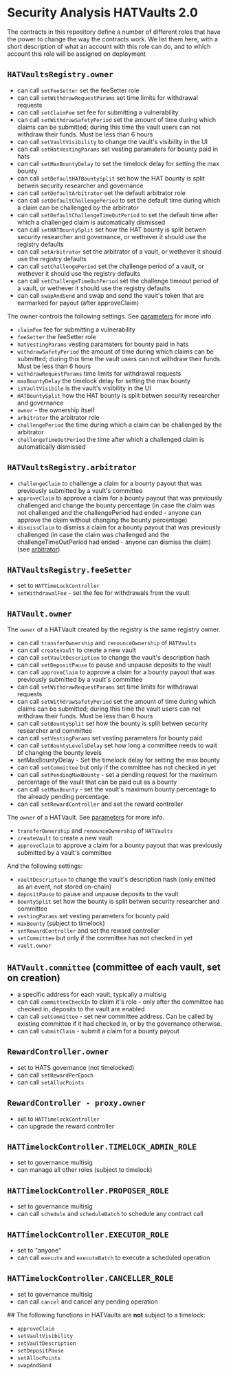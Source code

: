 # Security Analysis HATVaults 2.0


The contracts in this repository define a number of different roles that have the power to change the way the contracts work. We list them here, with a short description of what an account with this role can do, and to which account this role will be assigned on deployment

## `HATVaultsRegistry.owner`

- can call `setFeeSetter` set the feeSetter role
- can call `setWithdrawRequestParams` set time limits for withdrawal requests
- can call `setClaimFee` set fee for submitting a vulnerability
- can call `setWithdrawSafetyPeriod` set the amount of time during which claims can be submitted; during this time the vault users can not withdraw their funds. Must be less than 6 hours
- can call `setVaultVisibility` to change the vault's visibility in the UI
- can call `setHatVestingParams` set vesting paramaters for bounty paid in hats
- can call `setMaxBountyDelay` to set the timelock delay for setting the max bounty
- can call `setDefaultHATBountySplit` set how the HAT bounty is split betwen security researcher and governance
- can call `setDefaultArbitrator` set the default arbitrator role
- can call `setDefaultChallengePeriod` to set the default time during which a claim can be challenged by the arbitrator
- can call `setDefaultChallengeTimeOutPeriod` to set the default time after which a challenged claim is automatically dismissed
- can call `setHATBountySplit` set how the HAT bounty is split betwen security researcher and governance, or wethever it should use the registry defaults
- can call `setArbitrator` set the arbitrator of a vault, or wethever it should use the registry defaults
- can call `setChallengePeriod` set the challenge period of a vault, or wethever it should use the registry defaults
- can call `setChallengeTimeOutPeriod` set the challenge timeout period of a vault, or wethever it should use the registry defaults
- can call `swapAndSend` and swap and send the vauit's token that are earmarked for payout (after approveClaim)

The owner controls the following settings. 
See [parameters](./parameters.md) for more info.

- `claimFee` fee for submitting a vulnerability
- `feeSetter` the feeSetter role
- `hatVestingParams` vesting paramaters for bounty paid in hats
- `withdrawSafetyPeriod` the amount of time during which claims can be submitted; during this time the vault users can not withdraw their funds. Must be less than 6 hours
- `withdrawRequestParams` time limits for withdrawal requests
- `maxBountyDelay` the timelock delay for setting the max bounty
- `isVaultVisibile` is the vault's visibility in the UI
- `HATBountySplit` how the HAT bounty is split betwen security researcher and governance
- `owner` - the ownership itself 
- `arbitrator` the arbitrator role
- `challengePeriod` the time during which a claim can be challenged by the arbitrator
- `challengeTimeOutPeriod` the time after which a challenged claim is automatically dismissed

## `HATVaultsRegistry.arbitrator`

- `challengeClaim` to challenge a claim for a bounty payout that was previously submitted by a vault's committee
- `approveClaim` to approve a claim for a bounty payout that was previously challenged and change the bounty percentage (in case the claim was not challenged and the challengePeriod had ended - anyone can approve the claim without changing the bounty percentage)
- `dismissClaim` to dismiss a claim for a bounty payout that was previously challenged (in case the claim was challenged and the challengeTimeOutPeriod had ended - anyone can dismiss the claim)
(see [arbitrator](./arbitrator.md))

## `HATVaultsRegistry.feeSetter`

- set to `HATTimeLockController`
- `setWithdrawalFee` - set the fee for withdrawals from the vault

## `HATVault.owner`

The `owner` of a HATVault created by the registry is the same registry owner.

- can call `transferOwnership` and `renounceOwnership` of `HATVaults`
- can call `createVault` to create a new vault
- can call `setVaultDescription` to change the vault's description hash
- can call `setDepositPause` to pause and unpause deposits to the vault
- can call `approveClaim` to approve a claim for a bounty payout that was previously submitted by a vault's committee
- can call `setWithdrawRequestParams` set time limits for withdrawal requests
- can call `setWithdrawSafetyPeriod` set the amount of time during which claims can be submitted; during this time the vault users can not withdraw their funds. Must be less than 6 hours
- can call `setBountySplit` set how the bounty is split betwen security researcher and committee
- can call `setVestingParams` set vesting parameters for bounty paid
- can call `setBountyLevelsDelay` set how long a committee needs to wait bf changing the bounty levels
- setMaxBountyDelay - Set the timelock delay for setting the max bounty
- can call `setCommittee` but only if the committee has not checked in yet
- can call `setPendingMaxBounty` - set a pending request for the maximum percentage of the vault that can be paid out as a bounty
- can call `setMaxBounty` - set the vault's maximum bounty percentage to the already pending percentage.
- can call `setRewardController`  and set the reward controller

The `owner` of a HATVault.
See [parameters](./parameters.md) for more info.

- `transferOwnership` and `renounceOwnership` of `HATVaults`
- `createVault` to create a new vault
- `approveClaim` to approve a claim for a bounty payout that was previously submitted by a vault's committee

And the following settings:

- `vaultDescription` to change the vault's description hash (only emitted as an event, not stored on-chain)
- `depositPause` to pause and unpause deposits to the vault
- `bountySplit` set how the bounty is split betwen security researcher and committee
- `vestingParams` set vesting parameters for bounty paid
- `maxBounty` (subject to timelock)
- `setRewardController`  and set the reward controller
- `setCommittee` but only if the committee has not checked in yet
- `vault.owner`

## `HATVault.committee` (committee of each vault, set on creation)

- a specific address for each vault, typically a multisig
- can call `committeeCheckIn` to claim it's role - only after the committee has checked in, deposits to the vault are enabled
- can call `setCommittee` - set new committee address. Can be called by existing committee if it had checked in, or by the governance otherwise.
- can call `submitClaim` - submit a claim for a bounty payout

## `RewardController.owner`

- set to HATS governance (not timelocked)
- can call `setRewardPerEpoch`
- can call `setAllocPoints`

## `RewardController - proxy.owner`

- set to `HATTimelockController`
- can upgrade the reward controller

## `HATTimelockController.TIMELOCK_ADMIN_ROLE`

- set to governance multisig
- can manage all other roles (subject to timelock)

## `HATTimelockController.PROPOSER_ROLE`

- set to governance multisig
- can call `schedule` and `scheduleBatch` to schedule any contract call

## `HATTimelockController.EXECUTOR_ROLE`

- set to "anyone"
- can call `execute` and `executeBatch` to execute a scheduled operation

## `HATTimelockController.CANCELLER_ROLE`

- set to governance multisig
- can call `cancel` and cancel any pending operation


## The following functions in HATVaults are **not** subject to a timelock:
  - `approveClaim`
  - `setVaultVisibility`
  - `setVaultDescription`
  - `setDepositPause`
  - `setAllocPoints`
  - `swapAndSend`

